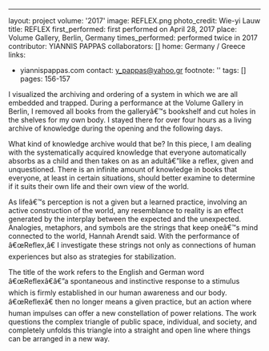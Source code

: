 ---
layout: project
volume: '2017'
image: REFLEX.png
photo_credit: Wie-yi Lauw
title: REFLEX
first_performed: first performed on April 28, 2017
place: Volume Gallery, Berlin, Germany
times_performed: performed twice in 2017
contributor: YIANNIS PAPPAS
collaborators: []
home: Germany / Greece
links:
- yiannispappas.com
contact: y_pappas@yahoo.gr
footnote: ''
tags: []
pages: 156-157



I visualized the archiving and ordering of a system in which we are all embedded and trapped. During a performance at the Volume Gallery in Berlin, I removed all books from the galleryâ€™s bookshelf and cut holes in the shelves for my own body. I stayed there for over four hours as a living archive of knowledge during the opening and the following days.

What kind of knowledge archive would that be? In this piece, I am dealing with the systematically acquired knowledge that everyone automatically absorbs as a child and then takes on as an adultâ€”like a reflex, given and unquestioned. There is an infinite amount of knowledge in books that everyone, at least in certain situations, should better examine to determine if it suits their own life and their own view of the world.

As lifeâ€™s perception is not a given but a learned practice, involving an active construction of the world, any resemblance to reality is an effect generated by the interplay between the expected and the unexpected. Analogies, metaphors, and symbols are the strings that keep oneâ€™s mind connected to the world, Hannah Arendt said. With the performance of â€œReflex,â€ I investigate these strings not only as connections of human experiences but also as strategies for stabilization.

The title of the work refers to the English and German word â€œReflexâ€â€”a spontaneous and instinctive response to a stimulus which is firmly established in our human awareness and our body. â€œReflexâ€ then no longer means a given practice, but an action where human impulses can offer a new constellation of power relations. The work questions the complex triangle of public space, individual, and society, and completely unfolds this triangle into a straight and open line where things can be arranged in a new way.
